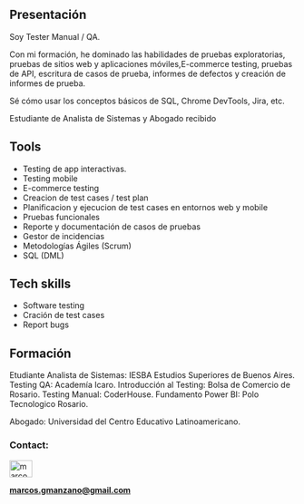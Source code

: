 ## Presentación
Soy Tester Manual / QA. 
 
Con mi formación, he dominado las habilidades de pruebas exploratorias, pruebas de sitios web y aplicaciones móviles,E-commerce testing, pruebas de API, escritura de casos de prueba, informes de defectos y creación de informes de prueba. 
 
Sé cómo usar los conceptos básicos de SQL, Chrome DevTools, Jira, etc. 

Estudiante de  Analista de Sistemas y Abogado recibido

## Tools
* Testing de app interactivas.
* Testing mobile
* E-commerce testing
* Creacion de test cases / test plan
* Planificacion y ejecucion de test cases en entornos web y mobile
* Pruebas funcionales
* Reporte y documentación de casos de pruebas
* Gestor de incidencias
* Metodologías Ágiles (Scrum)
* SQL (DML)

## Tech skills
* Software testing
* Cración de  test cases
* Report bugs

## Formación
Etudiante Analista de Sistemas: IESBA Estudios Superiores de Buenos Aires.
Testing QA: Academía Icaro.
Introducción al Testing: Bolsa de Comercio de Rosario.
Testing Manual: CoderHouse.
Fundamento Power BI: Polo Tecnologico Rosario.

Abogado: Universidad del Centro Educativo Latinoamericano.
  
<h3 align="left">Contact:</h3>
<p align="left">
<a href="https://linkedin.com/in/marcosgm95" target="blank"><img align="center" src="https://raw.githubusercontent.com/rahuldkjain/github-profile-readme-generator/master/src/images/icons/Social/linked-in-alt.svg" alt="marcosgm95" height="30" width="40" /></a>
</p>

**marcos.gmanzano@gmail.com**
